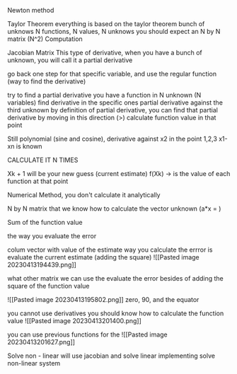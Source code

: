 Newton method

Taylor Theorem
everything is based on the taylor theorem
bunch of unknows
N functions, N values, N unknows
you should expect an N by N matrix (N^2) Computation

Jacobian Matrix
This type of derivative, when you have a bunch of unknown, you will call it a partial derivative

go back one step for that specific variable, and use the regular function (way to find the derivative)

try to find a partial derivative
you have a function in N unknown (N variables)
find derivative in the specific ones
partial derivative against the third unknown
by definition of partial derivative, you can find that partial derivative by moving in this direction (>)
calculate function value in that point

Still polynomial (sine and cosine), derivative against x2 in the point 1,2,3
x1-xn is known 


CALCULATE IT N TIMES

Xk + 1 will be your new guess (current estimate)
f(Xk) -> is the value of each function at that point

Numerical Method, you don't calculate it analytically

N by N matrix that we know how to calculate
the vector unknown (a*x = )

Sum of the function value

the way you evaluate the error

colum vector with value of the estimate
way you calculate the errror is evaluate the current estimate (adding the square)
![[Pasted image 20230413194439.png]]

what other matrix we can use the evaluate the error besides of adding the square of the function value


![[Pasted image 20230413195802.png]]
zero, 90, and the equator

you cannot use derivatives
you should know how to calculate the function value
![[Pasted image 20230413201400.png]]


you can use previous functions for the
![[Pasted image 20230413201627.png]]

Solve non - linear will use jacobian
and solve linear
implementing solve non-linear system


